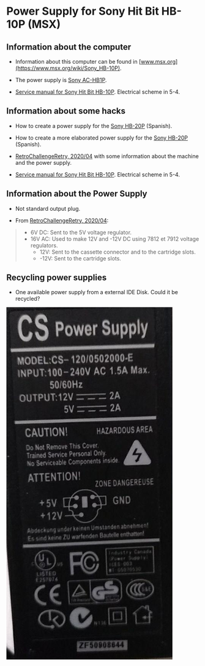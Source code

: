 # Power Supply for Sony Hit Bit HB-10P (MSX)

## Information about the computer

+ Information about this computer can be found in [www.msx.org](https://www.msx.org/wiki/Sony_HB-10P).

+ The power supply is [Sony AC-HB1P](https://www.msx.org/wiki/Sony_AC-HB1P).

+ [Service manual for Sony Hit Bit HB-10P](https://archive.org/details/sonyhb10p10bsm/mode/2up). Electrical scheme in 5-4.

## Information about some hacks

+ How to create a power supply for the [Sony HB-20P](http://fenris78.blogspot.com/2014/01/modificacion-alimentacion-msx-sony-hb.html) (Spanish).

+ How to create a more elaborated power supply for the [Sony HB-20P](https://www.va-de-retro.com/foros/viewtopic.php?t=6294) (Spanish).

+ [RetroChallengeRetry, 2020/04](https://www.raphnet.net/divers/retro_challenge_2020_04/index_en.php) with some information about the machine and the power supply.

+ [Service manual for Sony Hit Bit HB-10P](https://archive.org/details/sonyhb10p10bsm/mode/2up). Electrical scheme in 5-4.

## Information about the Power Supply

+ Not standard output plug.

+ From [RetroChallengeRetry, 2020/04](https://www.raphnet.net/divers/retro_challenge_2020_04/index_en.php):

> 
>    + 6V DC: Sent to the 5V voltage regulator.
>    + 16V AC: Used to make 12V and -12V DC using 7812 et 7912 voltage regulators.
>        + 12V: Sent to the cassette connector and to the cartridge slots.
>        + -12V: Sent to the cartridge slots.

## Recycling power supplies

+ One available power supply from a external IDE Disk. Could it be recycled?

![](imgs/ps-ide.jpg)
